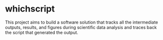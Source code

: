 # whichscript
This project aims to build a software solution that tracks all the intermediate outputs, results, and figures during scientific data analysis and traces back the script that generated the output. 
